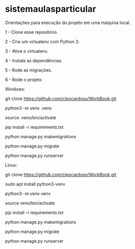 # sistemaulasparticular

Orientações para execução do projeto em uma máquina local.

1 - Clone esse repositório.

2 - Crie um virtualenv com Python 3.

3 - Ative o virtualenv.

4 - Instale as dependências.

5 - Rode as migrações.

6 - Rode o projeto

Windows:

git clone https://github.com/cleocardoso/WorkBook.git

python3 -m venv .venv

source .venv/bin/activate

pip install -r requirements.txt

python manage.py makemigrations

python manage.py migrate

python manage.py runserver

Linux:

git clone https://github.com/cleocardoso/WorkBook.git

sudo apt install python3-venv

python3 -m venv venv

source venv/bin/activate

pip install -r requirements.txt

python manage.py makemigrations

python manage.py migrate

python manage.py runserver
